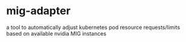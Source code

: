 # mig-adapter
a tool to automatically adjust kubernetes pod resource requests/limits based on available nvidia MIG instances
